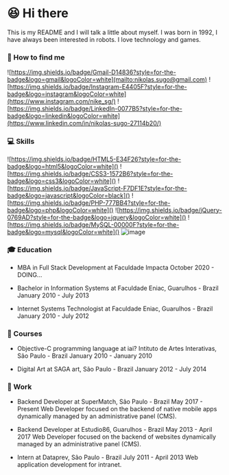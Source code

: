 # 😆 Hi there

This is my README and I will talk a little about myself.
I was born in 1992, I have always been interested in robots. 
I love technology and games.

### 🤔 How to find me
![https://img.shields.io/badge/Gmail-D14836?style=for-the-badge&logo=gmail&logoColor=white](mailto:nikolas.sugo@gmail.com)
![https://img.shields.io/badge/Instagram-E4405F?style=for-the-badge&logo=instagram&logoColor=white](https://www.instagram.com/nike_sg/)
![https://img.shields.io/badge/LinkedIn-0077B5?style=for-the-badge&logo=linkedin&logoColor=white](https://www.linkedin.com/in/nikolas-sugo-27114b20/)

### 💻 Skills
![https://img.shields.io/badge/HTML5-E34F26?style=for-the-badge&logo=html5&logoColor=white]()
![https://img.shields.io/badge/CSS3-1572B6?style=for-the-badge&logo=css3&logoColor=white]()
![https://img.shields.io/badge/JavaScript-F7DF1E?style=for-the-badge&logo=javascript&logoColor=black]()
![https://img.shields.io/badge/PHP-777BB4?style=for-the-badge&logo=php&logoColor=white]()
![https://img.shields.io/badge/jQuery-0769AD?style=for-the-badge&logo=jquery&logoColor=white]()
![https://img.shields.io/badge/MySQL-00000F?style=for-the-badge&logo=mysql&logoColor=white]()
![image](BadgeURLHere)



### 🎓 Education
- MBA in Full Stack Development at Faculdade Impacta
October 2020 - DOING... 

- Bachelor in Information Systems at Faculdade Eniac, Guarulhos - Brazil
January 2010 - July 2013

- Internet Systems Technologist at Faculdade Eniac, Guarulhos - Brazil
January 2010 - July 2012

### 🎒 Courses
- Objective-C programming language at iai? Intituto de Artes Interativas, São Paulo - Brazil
January 2010 - January 2010

- Digital Art at SAGA art, São Paulo - Brazil
January 2012 - July 2014


### 💼 Work
- Backend Developer at SuperMatch, São Paulo - Brazil
May 2017 - Present
Web Developer focused on the backend of native mobile apps dynamically managed by an administrative panel (CMS).

- Backend Developer at Estudio86, Guarulhos - Brazil
May 2013 - April 2017
Web Developer focused on the backend of websites dynamically managed by an administrative panel (CMS).

- Intern at Dataprev, São Paulo - Brazil
July 2011 - April 2013
Web application development for intranet.
